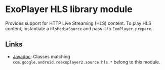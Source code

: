 # ExoPlayer HLS library module #

Provides support for HTTP Live Streaming (HLS) content. To play HLS content,
instantiate a `HlsMediaSource` and pass it to `ExoPlayer.prepare`.

## Links ##

* [Javadoc][]: Classes matching `com.google.android.reexoplayer2.source.hls.*`
  belong to this module.

[Javadoc]: https://google.github.io/ExoPlayer/doc/reference/index.html
